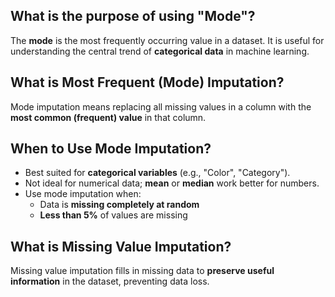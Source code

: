 ## What is the purpose of using "Mode"?  
The **mode** is the most frequently occurring value in a dataset. It is useful for understanding the central trend of **categorical data** in machine learning.

## What is Most Frequent (Mode) Imputation?  
Mode imputation means replacing all missing values in a column with the **most common (frequent) value** in that column.

## When to Use Mode Imputation?  
- Best suited for **categorical variables** (e.g., "Color", "Category").  
- Not ideal for numerical data; **mean** or **median** work better for numbers.  
- Use mode imputation when:  
  - Data is **missing completely at random**  
  - **Less than 5%** of values are missing  

## What is Missing Value Imputation?  
Missing value imputation fills in missing data to **preserve useful information** in the dataset, preventing data loss.
